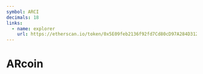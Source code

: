 ```yaml
---
symbol: ARCI
decimals: 18
links:
  - name: explorer
    url: https://etherscan.io/token/0x5E09feb2136f92fd7Cd80cD97A284D3124376ab2
---
```


# ARcoin
